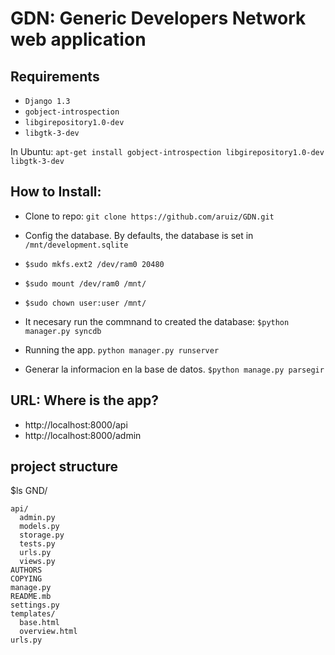 GDN: Generic Developers Network web application
===============================================

Requirements
------------
* `Django 1.3`
* `gobject-introspection`
* `libgirepository1.0-dev`
* `libgtk-3-dev`

In Ubuntu:
`apt-get install gobject-introspection libgirepository1.0-dev libgtk-3-dev`

How to Install:
---------------

* Clone to repo:
`git clone https://github.com/aruiz/GDN.git`

* Config the database. By defaults, the database is set in `/mnt/development.sqlite`

 * `$sudo mkfs.ext2 /dev/ram0 20480`
 * `$sudo mount /dev/ram0 /mnt/`
 * `$sudo chown user:user /mnt/`

* It necesary run the commnand to created the database:
`$python manager.py syncdb`

* Running the app.
`python manager.py runserver`

* Generar la informacion en la base de datos.
`$python manage.py parsegir`


URL: Where is the app? 
----------------------
 
* http://localhost:8000/api
* http://localhost:8000/admin


project structure
-----------------
$ls GND/
```
api/
  admin.py
  models.py
  storage.py
  tests.py
  urls.py
  views.py
AUTHORS
COPYING
manage.py
README.mb
settings.py
templates/
  base.html
  overview.html
urls.py
```
